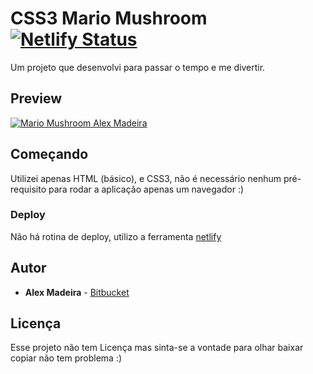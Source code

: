 # CSS3 Mario Mushroom [![Netlify Status](https://api.netlify.com/api/v1/badges/d336ecd3-b859-429a-b4fb-aa89c3ea78cc/deploy-status)](https://app.netlify.com/sites/affectionate-swirles-344399/deploys)

Um projeto que desenvolvi para passar o tempo e me divertir.

## Preview

[![Mario Mushroom Alex Madeira](--)](--)

## Começando

Utilizei apenas HTML (básico), e CSS3, não é necessário nenhum pré-requisito para rodar a aplicação apenas um navegador :)

### Deploy

Não há rotina de deploy, utilizo a ferramenta [netlify]("https://www.netlify.com/")

## Autor

- **Alex Madeira** - [Bitbucket](https://bitbucket.org/alexmadeira5/)

## Licença

Esse projeto não tem Licença mas sinta-se a vontade para olhar baixar copiar não tem problema :)
